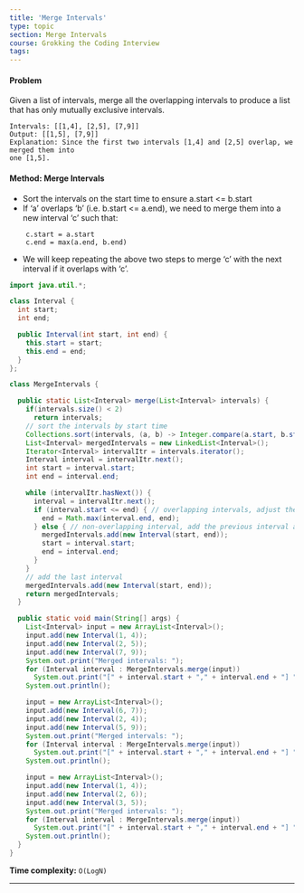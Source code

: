 ```yaml
---
title: 'Merge Intervals'
type: topic
section: Merge Intervals
course: Grokking the Coding Interview
tags:
---
```

#### Problem
Given a list of intervals, merge all the overlapping intervals to produce a list that has only mutually exclusive intervals.
```
Intervals: [[1,4], [2,5], [7,9]]
Output: [[1,5], [7,9]]
Explanation: Since the first two intervals [1,4] and [2,5] overlap, we merged them into 
one [1,5].
```

#### Method: Merge Intervals
- Sort the intervals on the start time to ensure a.start <= b.start
- If ‘a’ overlaps ‘b’ (i.e. b.start <= a.end), we need to merge them into a new interval ‘c’ such that:
```
    c.start = a.start
    c.end = max(a.end, b.end)
```
- We will keep repeating the above two steps to merge ‘c’ with the next interval if it overlaps with ‘c’.

```java
import java.util.*;

class Interval {
  int start;
  int end;

  public Interval(int start, int end) {
    this.start = start;
    this.end = end;
  }
};

class MergeIntervals {

  public static List<Interval> merge(List<Interval> intervals) {
    if(intervals.size() < 2)
      return intervals;
    // sort the intervals by start time
    Collections.sort(intervals, (a, b) -> Integer.compare(a.start, b.start));
    List<Interval> mergedIntervals = new LinkedList<Interval>();
    Iterator<Interval> intervalItr = intervals.iterator();
    Interval interval = intervalItr.next();
    int start = interval.start;
    int end = interval.end;

    while (intervalItr.hasNext()) {
      interval = intervalItr.next();
      if (interval.start <= end) { // overlapping intervals, adjust the 'end'
        end = Math.max(interval.end, end);
      } else { // non-overlapping interval, add the previous interval and reset
        mergedIntervals.add(new Interval(start, end));
        start = interval.start;
        end = interval.end;
      }
    }
    // add the last interval
    mergedIntervals.add(new Interval(start, end));
    return mergedIntervals;
  }

  public static void main(String[] args) {
    List<Interval> input = new ArrayList<Interval>();
    input.add(new Interval(1, 4));
    input.add(new Interval(2, 5));
    input.add(new Interval(7, 9));
    System.out.print("Merged intervals: ");
    for (Interval interval : MergeIntervals.merge(input))
      System.out.print("[" + interval.start + "," + interval.end + "] ");
    System.out.println();

    input = new ArrayList<Interval>();
    input.add(new Interval(6, 7));
    input.add(new Interval(2, 4));
    input.add(new Interval(5, 9));
    System.out.print("Merged intervals: ");
    for (Interval interval : MergeIntervals.merge(input))
      System.out.print("[" + interval.start + "," + interval.end + "] ");
    System.out.println();

    input = new ArrayList<Interval>();
    input.add(new Interval(1, 4));
    input.add(new Interval(2, 6));
    input.add(new Interval(3, 5));
    System.out.print("Merged intervals: ");
    for (Interval interval : MergeIntervals.merge(input))
      System.out.print("[" + interval.start + "," + interval.end + "] ");
    System.out.println();
  }
}
```
**Time complexity:** `O(LogN)`


---